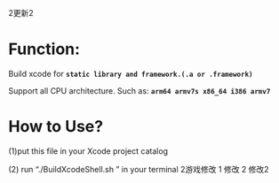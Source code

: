 2更新2

Function: 
===

Build xcode for **`static library and framework.(.a or .framework)`**

Support all CPU architecture. Such as: **`arm64 armv7s x86_64 i386 armv7`**

How to Use?
===

(1)put this file in your Xcode project catalog

(2) run “./BuildXcodeShell.sh ” in your terminal
2游戏修改
1 修改
2 修改2
